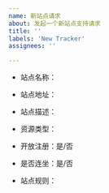 ```yaml
---
name: 新站点请求
about: 发起一个新站点支持请求
title: ''
labels: 'New Tracker'
assignees: ''

---
```


<!-- 
1、在发起请求前，请先确认是否在已支持的架构内；
2、如果在已支持的架构内，本主题将会被视为无效并关闭；
3、如果您是开发者，请按 https://github.com/ronggang/PT-Plugin-Plus/wiki/developer 文档适配并提交PR；
4、如果您无法发送邀请，请不要提交，因为开发人员无法对其适配；
5、如有考核，请确认是否可免考，因为开发人员无法保证完成考核；
6、如有多个站点需求，请分别发起；
-->

- 站点名称：
- 站点地址：
- 站点描述：


- 资源类型：
- 开放注册：是/否
- 是否连坐：是/否
- 站点规则：

